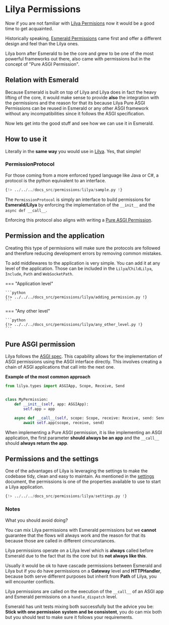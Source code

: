 # Lilya Permissions

Now if you are not familiar with [Lilya Permisions](https://www.lilya.dev/permissions) now it would
be a good time to get acquainted.

Historically speaking, [Esmerald Permissions](./esmerald.md) came first and offer a different design
and feel than the Lilya ones.

Lilya born after Esmerald to be the core and grew to be one of the most powerful frameworks out there,
also came with permissions but in the concept of "Pure ASGI Permission".

## Relation with Esmerald

Because Esmerald is built on top of Lilya and Lilya does in fact the heavy lifting of the core, it
would make sense to provide **also** the integration with the permissions and the reason for that
its because Lilya Pure ASGI Permissions can be reused in Esmerald or any other ASGI framework without
any incompatibilities since it follows the ASGI specification.

Now lets get into the good stuff and see how we can use it in Esmerald.

## How to use it

Literally in the **same way** you would use in [Lilya](https://www.lilya.dev/permissions). Yes,
that simple!

### PermissionProtocol

For those coming from a more enforced typed language like Java or C#, a protocol is the python equivalent to an
interface.

```python
{!> ../../../docs_src/permissions/lilya/sample.py !}
```

The `PermissionProtocol` is simply an interface to build permissions for **Esmerald/Lilya** by enforcing the implementation of the `__init__` and the `async def __call__`.

Enforcing this protocol also aligns with writing a [Pure ASGI Permission](https://www.lilya.dev/permissions#pure-asgi-permission).

## Permission and the application

Creating this type of permissions will make sure the protocols are followed and therefore reducing development errors
by removing common mistakes.

To add middlewares to the application is very simple. You can add it at any level of the application.
Those can be included in the `Lilya`/`ChildLilya`, `Include`, `Path` and `WebSocketPath`.

=== "Application level"

    ```python
    {!> ../../../docs_src/permissions/lilya/adding_permission.py !}
    ```

=== "Any other level"

    ```python
    {!> ../../../docs_src/permissions/lilya/any_other_level.py !}
    ```

## Pure ASGI permission

Lilya follows the [ASGI spec](https://asgi.readthedocs.io/en/latest/).
This capability allows for the implementation of ASGI permissions using the
ASGI interface directly. This involves creating a chain of ASGI applications that call into the next one.

**Example of the most common approach**

```python
from lilya.types import ASGIApp, Scope, Receive, Send


class MyPermission:
    def __init__(self, app: ASGIApp):
        self.app = app

    async def __call__(self, scope: Scope, receive: Receive, send: Send):
        await self.app(scope, receive, send)
```

When implementing a Pure ASGI permission, it is like implementing an ASGI application, the first
parameter **should always be an app** and the `__call__` should **always return the app**.

## Permissions and the settings

One of the advantages of Lilya is leveraging the settings to make the codebase tidy, clean and easy to maintain.
As mentioned in the [settings](../application/settings.md) document, the permissions is one of the properties available
to use to start a Lilya application.

```python
{!> ../../../docs_src/permissions/lilya/settings.py !}
```

### Notes

What you should avoid doing?

You can mix Lilya permissions with Esmerald permissions but we **cannot** guarantee that the flows
will always work and the reason for that its because those are called in different cirncunstances.

Lilya permissions operate on a Lilya level which is **always** called before Esmerald due to the fact
that its the core but its **not always like this**.

Usually it would be ok to have cascade permissions between Esmerald and Lilya but if you do have
permissions on a **Gateway** level and **HTTPHandler**, because both serve different purposes but
inherit from **Path** of Lilya, you will encounter conflicts.

Lilya permissions are called on the execution of the `__call__` of an ASGI app and Esmerald permissions
on a `handle_dispatch` level.

Esmerald has unit tests mixing both successfully but the advice you be: **Stick with one permission**
**system and be consistent**, you do can mix both but you should test to make sure it follows your requirements.
